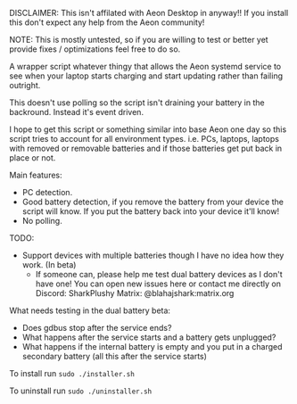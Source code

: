 DISCLAIMER: This isn't affilated with Aeon Desktop in anyway!! If you install this don't expect any help from the Aeon community!

NOTE: This is mostly untested, so if you are willing to test or better yet provide fixes / optimizations feel free to do so.

A wrapper script whatever thingy that allows the Aeon systemd service to see when your laptop starts charging and start updating rather than failing outright.

This doesn't use polling so the script isn't draining your battery in the backround. Instead it's event driven.

I hope to get this script or something similar into base Aeon one day so this script tries to account for all environment types. i.e. PCs, laptops, laptops with removed or removable batteries and if those batteries get put back in place or not.

Main features:
 
 - PC detection.
 - Good battery detection, if you remove the battery from your device the script will know. If you put the battery back into your device it'll know!
 - No polling.

 TODO:

 - Support devices with multiple batteries though I have no idea how they work. (In beta)
   - If someone can, please help me test dual battery devices as I don't have one! You can open new issues here or contact me directly on Discord: SharkPlushy Matrix: @blahajshark:matrix.org

What needs testing in the dual battery beta:

 - Does gdbus stop after the service ends?
 - What happens after the service starts and a battery gets unplugged?
 - What happens if the internal battery is empty and you put in a charged secondary battery (all this after the service starts)

To install run `sudo ./installer.sh`

To uninstall run `sudo ./uninstaller.sh`

